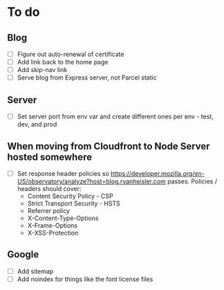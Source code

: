# To do

## Blog

- [ ] Figure out auto-renewal of certificate
- [ ] Add link back to the home page
- [ ] Add skip-nav link
- [ ] Serve blog from Express server, not Parcel static

## Server

- [ ] Set server port from env var and create different ones per env - test, dev, and prod

## When moving from Cloudfront to Node Server hosted somewhere

- [ ] Set response header policies so https://developer.mozilla.org/en-US/observatory/analyze?host=blog.ryanheisler.com
  passes. Policies / headers should cover:
    - Content Security Policy - CSP
    - Strict Transport Security - HSTS
    - Referrer policy
    - X-Content-Type-Options
    - X-Frame-Options
    - X-XSS-Protection

## Google

- [ ] Add sitemap
- [ ] Add noindex for things like the font license files